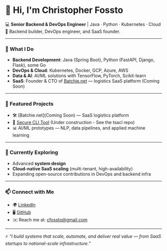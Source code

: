# 👋 Hi, I'm Christopher Fossto  

💻 **Senior Backend & DevOps Engineer** | Java · Python · Kubernetes · Cloud  
🚀 Backend builder, DevOps engineer, and SaaS founder.  

---

### 🔧 What I Do  
- **Backend Development**: Java (Spring Boot), Python (FastAPI, Django, Flask), some Go  
- **DevOps & Cloud**: Kubernetes, Docker, GCP, Azure, AWS  
- **Data & AI**: AI/ML solutions with TensorFlow, PyTorch, Scikit-learn  
- **SaaS**: Founder & CTO of [Batchie.net](http://batchie.net) — logistics SaaS platform  (Coming Soon)

---

### 📌 Featured Projects  
- 🛠️ [Batchie.net](Coming Soon) — SaaS logistics platform  
- 🔐 [Secure CLI Tool](https://github.com/cfossto) (Under construction - See the tsacl repo)  
- 📊 AI/ML prototypes — NLP, data pipelines, and applied machine learning  

---

### 🌱 Currently Exploring  
- Advanced **system design** 
- **Cloud-native SaaS scaling** (multi-tenant, high-availability)  
- Expanding open-source contributions in DevOps and backend infra  

---

### 📫 Connect with Me  
- 🌍 [LinkedIn](https://www.linkedin.com/in/christopher-f-29a0a051/)  
- 🖥️ [GitHub](https://github.com/cfossto)  
- ✉️ Reach me at: cfossto@gmail.com

---

⚡ *“I build systems that scale, automate, and deliver real value — from SaaS startups to national-scale infrastructure.”*  
